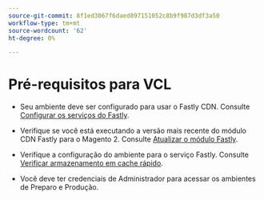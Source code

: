 ```yaml
---
source-git-commit: 8f1ed3067f6daed897151052c8b9f987d3df3a50
workflow-type: tm+mt
source-wordcount: '62'
ht-degree: 0%

---
```

# Pré-requisitos para VCL

<!-- Prerequisites section inserted in tutorials for customizing the Fastly service configuration with custom VCL snippets. -->

- Seu ambiente deve ser configurado para usar o Fastly CDN. Consulte [Configurar os serviços do Fastly](/help/cloud-guide/cdn/fastly-configuration.md).

- Verifique se você está executando a versão mais recente do módulo CDN Fastly para o Magento 2. Consulte [Atualizar o módulo Fastly](/help/cloud-guide/cdn/fastly-configuration.md#upgrade-fastly-module).

- Verifique a configuração do ambiente para o serviço Fastly. Consulte [Verificar armazenamento em cache rápido](/help/cloud-guide/launch/checklist.md#verify-fastly-caching).

- Você deve ter credenciais de Administrador para acessar os ambientes de Preparo e Produção.
